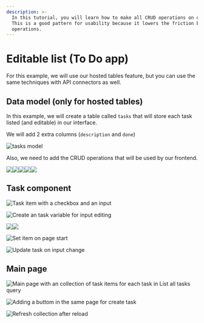 ```yaml
---
description: >-
  In this tutorial, you will learn how to make all CRUD operations on one page.
  This is a good pattern for usability because it lowers the friction between
  operations.
---
```


# Editable list (To Do app)

For this example, we will use our hosted tables feature, but you can use the same techniques with API connectors as well.

## Data model (only for hosted tables)

In this example, we will create a table called `tasks` that will store each task listed (and editable) in our interface.

We will add 2 extra columns (`description` and `done`)

![tasks model](<../../.gitbook/assets/image (59).png>)

Also, we need to add the CRUD operations that will be used by our frontend.

![](<../../.gitbook/assets/image (67) (1).png>)![](<../../.gitbook/assets/image (64) (1) (1) (1).png>)![](<../../.gitbook/assets/image (69) (1).png>)![](<../../.gitbook/assets/image (70).png>)![](<../../.gitbook/assets/image (51).png>)

## Task component

![Task item with a checkbox and an input](<../../.gitbook/assets/image (62) (1) (1).png>)

![Create an task variable for input editing](<../../.gitbook/assets/image (50).png>)

![](<../../.gitbook/assets/image (65) (1).png>)![](<../../.gitbook/assets/image (68).png>)

![Set item on page start](<../../.gitbook/assets/image (52) (1).png>)

![Update task on input change](<../../.gitbook/assets/image (60) (1).png>)

## Main page

![Main page with an collection of task items for each task in List all tasks query](<../../.gitbook/assets/image (58).png>)

![Adding a buttom in the same page for create task](<../../.gitbook/assets/image (66) (1) (1).png>)

![Refresh collection after reload](<../../.gitbook/assets/image (61) (1) (1).png>)

